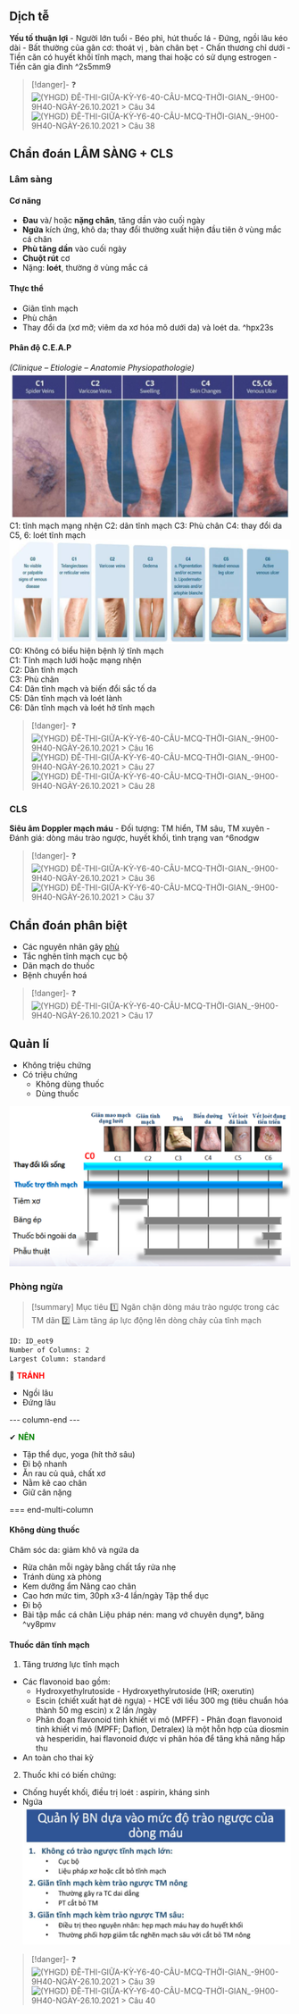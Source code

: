 

## Dịch tễ
**Yếu tố thuận lợi**
	- Người lớn tuổi
	- Béo phì, hút thuốc lá
	- Đứng, ngồi lâu kéo dài
	- Bất thường của gân cơ: thoát vị , bàn chân bẹt
	- Chấn thương chỉ dưới
	- Tiền căn có huyết khối tĩnh mạch, mang thai hoặc có sử dụng estrogen
	- Tiền căn gia đình ^2s5mm9

> [!danger]- ❓
> ![(YHGD) ĐỀ-THI-GIỮA-KỲ-Y6-40-CÂU-MCQ-THỜI-GIAN_-9H00-9H40-NGÀY-26.10.2021 > Câu 34]((YHGD)%20%C4%90%E1%BB%80-THI-GI%E1%BB%AEA-K%E1%BB%B2-Y6-40-C%C3%82U-MCQ-TH%E1%BB%9CI-GIAN_-9H00-9H40-NG%C3%80Y-26.10.2021.md#Câu%2034)
> ![(YHGD) ĐỀ-THI-GIỮA-KỲ-Y6-40-CÂU-MCQ-THỜI-GIAN_-9H00-9H40-NGÀY-26.10.2021 > Câu 38]((YHGD)%20%C4%90%E1%BB%80-THI-GI%E1%BB%AEA-K%E1%BB%B2-Y6-40-C%C3%82U-MCQ-TH%E1%BB%9CI-GIAN_-9H00-9H40-NG%C3%80Y-26.10.2021.md#Câu%2038)
## Chẩn đoán LÂM SÀNG + CLS
### Lâm sàng
#### Cơ năng
- **Đau** và/ hoặc **nặng chân**, tăng dần vào cuối ngày
- **Ngứa** kích ứng, khô da; thay đổi thường xuất hiện đầu tiên ở vùng mắc cá chân
- **Phù tăng dần** vào cuối ngày
- **Chuột rút** cơ
- Nặng: **loét**, thường ở vùng mắc cá
#### Thực thể
- Giãn tĩnh mạch
- Phù chân
- Thay đổi da (xơ mỡ; viêm da xơ hóa mô dưới da) và loét da. ^hpx23s

#### Phân độ C.E.A.P
*(Clinique – Etiologie – Anatomie Physiopathologie)*
![Pasted image 20230401093602.png](../../../200%20Files/image/Pasted%20image%2020230401093602.png)
	C1: tĩnh mạch mạng nhện
	C2: dãn tĩnh mạch
	C3: Phù chân
	C4: thay đổi da
	C5, 6: loét tĩnh mạch
![Pasted image 20230401093818.png](../../../200%20Files/image/Pasted%20image%2020230401093818.png)
	C0: Không có biểu hiện bệnh lý tĩnh mạch  
	C1: Tĩnh mạch lưới hoặc mạng nhện  
	C2: Dãn tĩnh mạch  
	C3: Phù chân  
	C4: Dãn tĩnh mạch và biến đổi sắc tố da  
	C5: Dãn tĩnh mạch và loét lành  
	C6: Dãn tĩnh mạch và loét hở tĩnh mạch


> [!danger]- ❓
> ![(YHGD) ĐỀ-THI-GIỮA-KỲ-Y6-40-CÂU-MCQ-THỜI-GIAN_-9H00-9H40-NGÀY-26.10.2021 > Câu 16]((YHGD)%20%C4%90%E1%BB%80-THI-GI%E1%BB%AEA-K%E1%BB%B2-Y6-40-C%C3%82U-MCQ-TH%E1%BB%9CI-GIAN_-9H00-9H40-NG%C3%80Y-26.10.2021.md#Câu%2016)
> ![(YHGD) ĐỀ-THI-GIỮA-KỲ-Y6-40-CÂU-MCQ-THỜI-GIAN_-9H00-9H40-NGÀY-26.10.2021 > Câu 27]((YHGD)%20%C4%90%E1%BB%80-THI-GI%E1%BB%AEA-K%E1%BB%B2-Y6-40-C%C3%82U-MCQ-TH%E1%BB%9CI-GIAN_-9H00-9H40-NG%C3%80Y-26.10.2021.md#Câu%2027)
> ![(YHGD) ĐỀ-THI-GIỮA-KỲ-Y6-40-CÂU-MCQ-THỜI-GIAN_-9H00-9H40-NGÀY-26.10.2021 > Câu 28]((YHGD)%20%C4%90%E1%BB%80-THI-GI%E1%BB%AEA-K%E1%BB%B2-Y6-40-C%C3%82U-MCQ-TH%E1%BB%9CI-GIAN_-9H00-9H40-NG%C3%80Y-26.10.2021.md#Câu%2028)



### CLS
**Siêu âm Doppler mạch máu**
	- Đối tượng: TM hiển, TM sâu, TM xuyên
	- Đánh giá: dòng máu trào ngược, huyết khối, tình trạng van ^6nodgw

> [!danger]- ❓
> ![(YHGD) ĐỀ-THI-GIỮA-KỲ-Y6-40-CÂU-MCQ-THỜI-GIAN_-9H00-9H40-NGÀY-26.10.2021 > Câu 36]((YHGD)%20%C4%90%E1%BB%80-THI-GI%E1%BB%AEA-K%E1%BB%B2-Y6-40-C%C3%82U-MCQ-TH%E1%BB%9CI-GIAN_-9H00-9H40-NG%C3%80Y-26.10.2021.md#Câu%2036)
> ![(YHGD) ĐỀ-THI-GIỮA-KỲ-Y6-40-CÂU-MCQ-THỜI-GIAN_-9H00-9H40-NGÀY-26.10.2021 > Câu 37]((YHGD)%20%C4%90%E1%BB%80-THI-GI%E1%BB%AEA-K%E1%BB%B2-Y6-40-C%C3%82U-MCQ-TH%E1%BB%9CI-GIAN_-9H00-9H40-NG%C3%80Y-26.10.2021.md#Câu%2037)

## Chẩn đoán phân biệt
- Các nguyên nhân gây [phù](phu%CC%80.md)
- Tắc nghẽn tĩnh mạch cục bộ
- Dãn mạch do thuốc
- Bệnh chuyển hoá

> [!danger]- ❓
> ![(YHGD) ĐỀ-THI-GIỮA-KỲ-Y6-40-CÂU-MCQ-THỜI-GIAN_-9H00-9H40-NGÀY-26.10.2021 > Câu 17]((YHGD)%20%C4%90%E1%BB%80-THI-GI%E1%BB%AEA-K%E1%BB%B2-Y6-40-C%C3%82U-MCQ-TH%E1%BB%9CI-GIAN_-9H00-9H40-NG%C3%80Y-26.10.2021.md#Câu%2017)

## Quản lí
- Không triệu chứng
- Có triệu chứng
	- Không dùng thuốc
	- Dùng thuốc

![Pasted image 20230401101835.png](../../../200%20Files/image/Pasted%20image%2020230401101835.png)
### Phòng ngừa

> [!summary] Mục tiêu
> 1️⃣ Ngăn chặn dòng máu trào ngược trong các TM dãn
> 2️⃣ Làm tăng áp lực động lên dòng chảy của tĩnh mạch

```start-multi-column
ID: ID_eot9
Number of Columns: 2
Largest Column: standard
```
🚫 <font color="red">**TRÁNH**</font>
- Ngồi lâu
- Đứng lâu

--- column-end ---

✔ <font color="green">**NÊN**</font>
- Tập thể dục, yoga (hít thở sâu)
- Đi bộ nhanh
- Ăn rau củ quả, chất xơ
- Nằm kê cao chân
- Giữ cân nặng

=== end-multi-column


#### Không dùng thuốc
Chăm sóc da: giảm khô và ngứa da
- Rửa chân mỗi ngày bằng chất tẩy rửa nhẹ
- Tránh dùng xà phòng
- Kem dưỡng ẩm
Nâng cao chân
- Cao hơn mức tim, 30ph x3-4 lần/ngày
Tập thể dục
- Đi bộ
- Bài tập mắc cá chân
Liệu pháp nén: mang vớ chuyên dụng*, băng ^vy8pmv

#### Thuốc dãn tĩnh mạch
1. Tăng trương lực tĩnh mạch
- Các flavonoid bao gồm:
	- Hydroxyethylrutoside - Hydroxyethylrutoside (HR; oxerutin)
	- Escin (chiết xuất hạt dẻ ngựa) - HCE với liều 300 mg (tiêu chuẩn hóa thành 50 mg escin) x 2 lần /ngày
	- Phân đoạn flavonoid tinh khiết vi mô (MPFF) - Phân đoạn flavonoid tinh khiết vi mô (MPFF; Daflon, Detralex) là một hỗn hợp của diosmin và hesperidin, hai flavonoid được vi phân hóa để tăng khả năng hấp thu
- An toàn cho thai kỳ
2. Thuốc khi có biến chứng:
- Chống huyết khối, điều trị loét : aspirin, kháng sinh
- Ngứa
![Pasted image 20230401104225.png](../../../200%20Files/image/Pasted%20image%2020230401104225.png)

> [!danger]- ❓
> ![(YHGD) ĐỀ-THI-GIỮA-KỲ-Y6-40-CÂU-MCQ-THỜI-GIAN_-9H00-9H40-NGÀY-26.10.2021 > Câu 39]((YHGD)%20%C4%90%E1%BB%80-THI-GI%E1%BB%AEA-K%E1%BB%B2-Y6-40-C%C3%82U-MCQ-TH%E1%BB%9CI-GIAN_-9H00-9H40-NG%C3%80Y-26.10.2021.md#Câu%2039)
> ![(YHGD) ĐỀ-THI-GIỮA-KỲ-Y6-40-CÂU-MCQ-THỜI-GIAN_-9H00-9H40-NGÀY-26.10.2021 > Câu 40]((YHGD)%20%C4%90%E1%BB%80-THI-GI%E1%BB%AEA-K%E1%BB%B2-Y6-40-C%C3%82U-MCQ-TH%E1%BB%9CI-GIAN_-9H00-9H40-NG%C3%80Y-26.10.2021.md#Câu%2040)